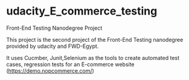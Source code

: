 # udacity_E_commerce_testing
 Front-End Testing Nanodegree Project

This project is the second project of the Front-End Testing nanodegree provided by
udacity and FWD-Egypt.

It uses Cucmber, Junit,Selenium as the tools to create automated
test cases, regression tests for an E-commerce website (https://demo.nopcommerce.com/)
